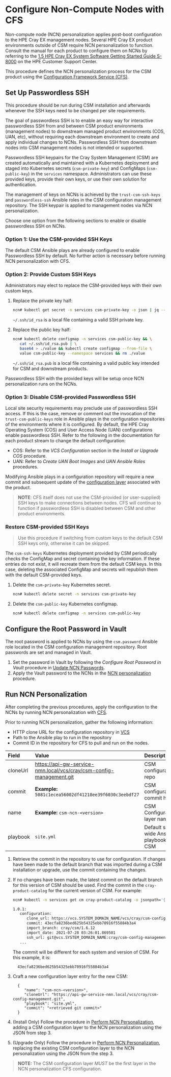 # Configure Non-Compute Nodes with CFS

Non-compute node (NCN) personalization applies post-boot configuration to the
HPE Cray EX management nodes. Several HPE Cray EX product environments outside
of CSM require NCN personalization to function. Consult the manual for each
product to configure them on NCNs by referring to the [1.5 HPE Cray EX System
Software Getting Started Guide S-8000](https://www.hpe.com/support/ex-gsg) on
the HPE Customer Support Center.

This procedure defines the NCN personalization process for the CSM product using
the [Configuration Framework Service (CFS)](../configuration_management/Configuration_Management.md).

<a name="set_up_passwordless_ssh"></a>
## Set Up Passwordless SSH

This procedure should be run during CSM installation and afterwards whenever
the SSH keys need to be changed per site requirements.

The goal of passwordless SSH is to enable an easy way for interactive
passwordless SSH from and between CSM product environments (management nodes) to
downstream managed product environments (COS, UAN, etc), without requiring each
downstream environment to create and apply individual changes to NCNs.
Passwordless SSH from downstream nodes into CSM management nodes is not intended
or supported.

Passwordless SSH keypairs for the Cray System Management (CSM) are created 
automatically and maintained with a Kubernetes deployment and staged into
Kubernetes secrets (`csm-private-key`) and ConfigMaps (`csm-public-key`) in the
`services` namespace. Administrators can use these provided keys, provide their
own keys, or use their own solution for authentication.

The management of keys on NCNs is achieved by the `trust-csm-ssh-keys` and
`passwordless-ssh` Ansible roles in the CSM configuration management repository.
The SSH keypair is applied to management nodes via NCN personalization.

Choose one option from the following sections to enable or disable passwordless
SSH on NCNs.

### Option 1: Use the CSM-provided SSH Keys

The default CSM Ansible plays are already configured to enable Passwordless SSH
by default. No further action is necessary before running NCN personalization
with CFS.

### Option 2: Provide Custom SSH Keys

Administrators may elect to replace the CSM-provided keys with their own custom
keys.

1. Replace the private key half:
   ```bash
   ncn# kubectl get secret -n services csm-private-key -o json | jq --arg value "$(cat ~/.ssh/id_rsa | base64)" '.data["value"]=$value' | kubectl apply -f -
   ```
   `~/.ssh/id_rsa` is a local file containing a valid SSH private key.

1. Replace the public key half:
   ```bash
   ncn# kubectl delete configmap -n services csm-public-key && \
      cat ~/.ssh/id_rsa.pub | \
      base64 > ./value && kubectl create configmap --from-file \
      value csm-public-key --namespace services && rm ./value
   ```
   `~/.ssh/id_rsa.pub` is a local file containing a valid public key intended for
    CSM and downstream products.

Passwordless SSH with the provided keys will be setup once NCN personalization
runs on the NCNs.

### Option 3: Disable CSM-provided Passwordless SSH

Local site security requirements may preclude use of passwordless SSH access. If
this is the case, remove or comment out the invocation of the
`trust-csm-public-keys` role in Ansible plays in the configuration repositories
of the environments where it is configured. By default, the HPE Cray Operating
System (COS) and User Access Node (UAN) configurations enable passwordless SSH.
Refer to the following in the documentation for each product stream to change
the default configuration:

  * COS: Refer to the _VCS Configuration_ section in the _Install or Upgrade COS_
    procedure.
  * UAN: Refer to _Create UAN Boot Images_ and _UAN Ansible Roles_ procedures.

Modifying Ansible plays in a configuration repository will require a new commit
and subsequent update of the [configuration layer](../configuration_management/Configuration_Layers.md)
associated with the product.

> __NOTE__: CFS itself does not use the CSM-provided (or user-supplied) SSH keys
> to make connections between nodes. CFS will continue to function if
> passwordless SSH is disabled between CSM and other product environments.

### Restore CSM-provided SSH Keys

> Use this procedure if switching from custom keys to the default CSM SSH keys
> only, otherwise it can be skipped.

The `csm-ssh-keys` Kubernetes deployment provided by CSM periodically checks the
ConfigMap and secret containing the key information. If these entries do not
exist, it will recreate them from the default CSM keys. In this case, deleting
the associated ConfigMap and secrets will republish them with the default
CSM-provided keys.

1. Delete the `csm-private-key` Kubernetes secret.
   ```bash
   ncn# kubectl delete secret -n services csm-private-key
   ```
1. Delete the `csm-public-key` Kubernetes configmap.
   ```bash
   ncn# kubectl delete configmap -n services csm-public-key
   ```

<a name="set_root_password"></a>
## Configure the Root Password in Vault

The root password is applied to NCNs by using the `csm.password` Ansible role
located in the CSM configuration management repository. Root passwords are set
and managed in Vault.

1. Set the password in Vault by following the _Configure Root Password in Vault_
   procedure in [Update NCN Passwords](../security_and_authentication/Update_NCN_Passwords.md).
1. Apply the Vault password to the NCNs in the
   [NCN personalization](#run_ncn_personalization) procedure.

<a name="run_ncn_personalization"></a>
## Run NCN Personalization

After completing the previous procedures, apply the configuration to the NCNs
by running NCN personalization with [CFS](../configuration_management/Configuration_Management.md).

Prior to running NCN personalization, gather the following information: 

* HTTP clone URL for the configuration repository in [VCS](../configuration_management/Version_Control_Service_VCS.md)
* Path to the Ansible play to run in the repository
* Commit ID in the repository for CFS to pull and run on the nodes.


| Field | Value  | Description  |
|:----------|:----------|:----------|
| cloneUrl | https://api-gw-service-nmn.local/vcs/cray/csm-config-management.git | CSM configuration repo |
| commit  | **Example:** `5081c1ecea56002df41218ee39f6030c3eebdf27` | CSM configuration commit hash |
| name | **Example:** `csm-ncn-<version>` | CSM Configuration layer name |
| playbook | `site.yml` | Default site-wide Ansible playbook for CSM | 

1. Retrieve the commit in the repository to use for configuration. If changes
   have been made to the default branch that was imported during a CSM
   installation or upgrade, use the commit containing the changes. 

1. If no changes have been made, the latest commit on the default branch for
   this version of CSM should be used. Find the commit in the
   `cray-product-catalog` for the current version of CSM. For example:
   ```bash
   ncn# kubectl -n services get cm cray-product-catalog -o jsonpath='{.data.csm}'

   1.0.1:
      configuration:
         clone_url: https://vcs.SYSTEM_DOMAIN_NAME/vcs/cray/csm-config-management.git
         commit: 43ecfa8236bed625b54325ebb70916f55884b3a4
         import_branch: cray/csm/1.6.12
         import_date: 2021-07-28 03:26:01.869501
         ssh_url: git@vcs.SYSTEM_DOMAIN_NAME:cray/csm-config-management.git
      ...
   ```
   The commit will be different for each system and version of CSM. For
   this example, it is:

         43ecfa8236bed625b54325ebb70916f55884b3a4

1. Craft a new configuration layer entry for the new CSM:

         {
            "name": "csm-ncn-<version>",
            "cloneUrl": "https://api-gw-service-nmn.local/vcs/cray/csm-config-management.git",
            "playbook": "site.yml",
            "commit": "<retrieved git commit>"
         }

1. (Install Only) Follow the procedure in [Perform NCN Personalization](Perform_NCN_Personalization.md),
   adding a CSM configuration layer to the NCN personalization using the JSON
   from step 3.

1. (Upgrade Only) Follow the procedure in [Perform NCN Personalization](Perform_NCN_Personalization.md),
   replacing the existing CSM configuration layer to the NCN personalization
   using the JSON from the step 3.

> **NOTE:** The CSM configuration layer _MUST_ be the first layer in the
> NCN personalization CFS configuration.
